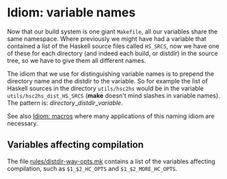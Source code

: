 # Idiom: variable names



Now that our build system is one giant `Makefile`, all our variables
share the same namespace.  Where previously we might have had a
variable that contained a list of the Haskell source files called
`HS_SRCS`, now we have one of these for each directory (and indeed each build, or distdir) in the source tree,
so we have to give them all different names.



The idiom that we use for distinguishing variable names is to prepend
the directory name and the distdir to the variable.  So for example the list of
Haskell sources in the directory `utils/hsc2hs` would be in the
variable `utils/hsc2hs_dist_HS_SRCS` (**make** doesn't mind slashes in variable
names).  The pattern is: *directory*\_*distdir*\_*variable*.



See also [Idiom: macros](building/architecture/idiom/macros) where many applications of this naming idiom are necessary.


## Variables affecting compilation



The file [rules/distdir-way-opts.mk](/trac/ghc/browser/ghc/rules/distdir-way-opts.mk) contains a list of the variables affecting compilation, such as `$1_$2_HC_OPTS` and `$1_$2_MORE_HC_OPTS`.


